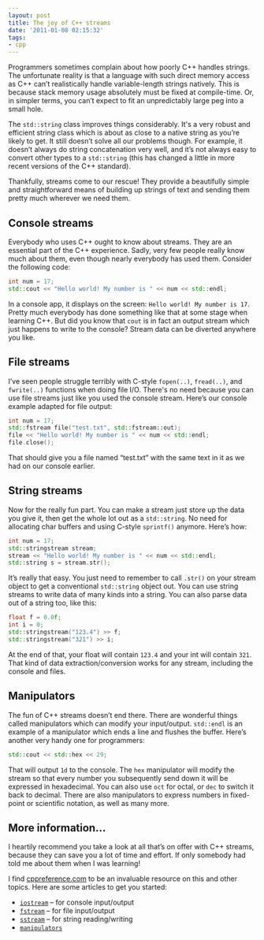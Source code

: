 ```yaml
---
layout: post
title: The joy of C++ streams
date: '2011-01-08 02:15:32'
tags:
- cpp
---
```


Programmers sometimes complain about how poorly C++ handles strings. The unfortunate reality is that a language with such direct memory access as C++ can’t realistically handle variable-length strings natively. This is because stack memory usage absolutely must be fixed at compile-time. Or, in simpler terms, you can’t expect to fit an unpredictably large peg into a small hole.

The `std::string` class improves things considerably. It's a very robust and efficient string class which is about as close to a native string as you’re likely to get. It still doesn’t solve all our problems though. For example, it doesn’t always do string concatenation very well, and it’s not always easy to convert other types to a `std::string` (this has changed a little in more recent versions of the C++ standard).

Thankfully, streams come to our rescue! They provide a beautifully simple and straightforward means of building up strings of text and sending them pretty much wherever we need them.

## Console streams

Everybody who uses C++ ought to know about streams. They are an essential part of the C++ experience. Sadly, very few people really know much about them, even though nearly everybody has used them. Consider the following code:

```cpp
int num = 17;
std::cout << "Hello world! My number is " << num << std::endl;
```

In a console app, it displays on the screen: `Hello world! My number is 17`. Pretty much everybody has done something like that at some stage when learning C++. But did you know that `cout` is in fact an output stream which just happens to write to the console? Stream data can be diverted anywhere you like.

## File streams

I’ve seen people struggle terribly with C-style `fopen(..)`, `fread(..)`, and `fwrite(..)` functions when doing file I/O. There's no need because you can use file streams just like you used the console stream. Here’s our console example adapted for file output:

```cpp
int num = 17;
std::fstream file("test.txt", std::fstream::out);
file << "Hello world! My number is " << num << std::endl;
file.close();
```

That should give you a file named “test.txt” with the same text in it as we had on our console earlier.

## String streams

Now for the really fun part. You can make a stream just store up the data you give it, then get the whole lot out as a `std::string`. No need for allocating char buffers and using C-style `sprintf()` anymore. Here’s how:

```cpp
int num = 17;
std::stringstream stream;
stream << "Hello world! My number is " << num << std::endl;
std::string s = stream.str();
```

It’s really that easy. You just need to remember to call `.str()` on your stream object to get a conventional `std::string` object out. You can use string streams to write data of many kinds into a string. You can also parse data out of a string too, like this:

```cpp
float f = 0.0f;
int i = 0;
std::stringstream("123.4") >> f;
std::stringstream("321") >> i;
```

At the end of that, your float will contain `123.4` and your int will contain `321`. That kind of data extraction/conversion works for any stream, including the console and files.

## Manipulators

The fun of C++ streams doesn’t end there. There are wonderful things called manipulators which can modify your input/output. `std::endl` is an example of a manipulator which ends a line and flushes the buffer. Here’s another very handy one for programmers:

```cpp
std::cout << std::hex << 29;
```

That will output `1d` to the console. The `hex` manipulator will modify the stream so that every number you subsequently send down it will be expressed in hexadecimal. You can also use `oct` for octal, or `dec` to switch it back to decimal. There are also manipulators to express numbers in fixed-point or scientific notation, as well as many more.

## More information…

I heartily recommend you take a look at all that’s on offer with C++ streams, because they can save you a lot of time and effort. If only somebody had told me about them when I was learning!

I find [cppreference.com](https://en.cppreference.com) to be an invaluable resource on this and other topics. Here are some articles to get you started:

- [`iostream`](https://en.cppreference.com/w/cpp/header/iostream) – for console input/output
- [`fstream`](https://en.cppreference.com/w/cpp/header/fstream) – for file input/output
- [`sstream`](https://en.cppreference.com/w/cpp/header/sstream) – for string reading/writing
- [`manipulators`](https://en.cppreference.com/w/cpp/io/manip)
